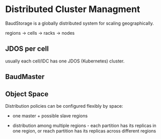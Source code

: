 # Distributed Cluster Managment

BaudStorage is a globally distributed system for scaling geographically. 

regions -> cells -> racks  -> nodes

## JDOS per cell

usually each cell/IDC has one JDOS (Kubernetes)  cluster.  

## BaudMaster

## Object Space

Distribution policies can be configured flexibly by space: 

* one master + possible slave regions

* distribution among multiple regions - each partition has its replicas in one region, or reach partition has its replicas across different regions


